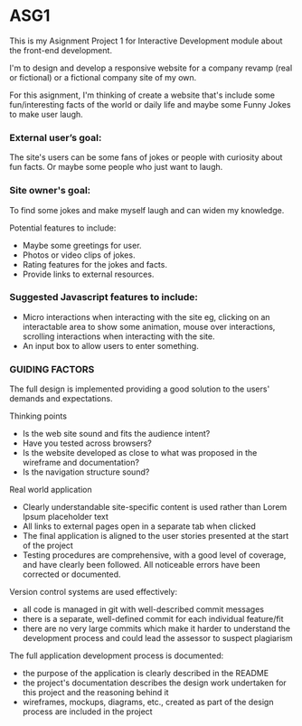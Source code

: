 # ASG1
This is my Asignment Project 1 for Interactive Development module about the front-end development.

I'm to design and develop a responsive website for a company revamp (real or fictional) or a fictional company site of my own.

For this asignment, I'm thinking of create a website that's include some fun/interesting facts of the world or daily life and maybe some Funny Jokes to make user laugh.

### External user’s goal:

The site's users can be some fans of jokes or people with curiosity about fun facts. Or maybe some people who just want to laugh.

### Site owner's goal:

To find some jokes and make myself laugh and can widen my knowledge.

Potential features to include:
* Maybe some greetings for user.
* Photos or video clips of jokes.
* Rating features for the jokes and facts.
* Provide links to external resources.

### Suggested Javascript features to include:
* Micro interactions when interacting with the site eg, clicking on an interactable area
to show some animation, mouse over interactions, scrolling interactions when
interacting with the site.
* An input box to allow users to enter something.

### GUIDING FACTORS
The full design is implemented providing a good solution to the users' demands and
expectations.

Thinking points
* Is the web site sound and fits the audience intent?
* Have you tested across browsers?
* Is the website developed as close to what was proposed in the wireframe and
documentation?
* Is the navigation structure sound?

Real world application
* Clearly understandable site-specific content is used rather than Lorem Ipsum
placeholder text
* All links to external pages open in a separate tab when clicked
* The final application is aligned to the user stories presented at the start of the project
* Testing procedures are comprehensive, with a good level of coverage, and have
clearly been followed. All noticeable errors have been corrected or documented.

Version control systems are used effectively:
* all code is managed in git with well-described commit messages
* there is a separate, well-defined commit for each individual feature/fit
* there are no very large commits which make it harder to understand the development
process and could lead the assessor to suspect plagiarism

The full application development process is documented:
* the purpose of the application is clearly described in the README
* the project's documentation describes the design work undertaken for this project
and the reasoning behind it
* wireframes, mockups, diagrams, etc., created as part of the design process are
included in the project
